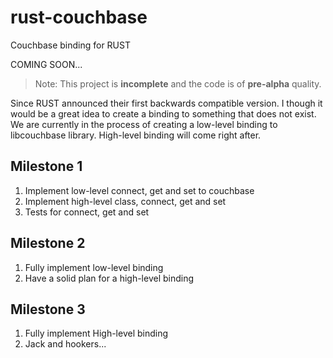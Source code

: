 # rust-couchbase
Couchbase binding for RUST

COMING SOON...

> Note: This project is **incomplete** and the code is of **pre-alpha** quality.

Since RUST announced their first backwards compatible version. I though it would be a great idea to create a binding to something that does not exist. We are currently in the process of creating a low-level binding to libcouchbase library.
High-level binding will come right after.

## Milestone 1
1. Implement low-level connect, get and set to couchbase
2. Implement high-level class, connect, get and set
3. Tests for connect, get and set

## Milestone 2
1. Fully implement low-level binding
2. Have a solid plan for a high-level binding

## Milestone 3
1. Fully implement High-level binding
2. Jack and hookers...

